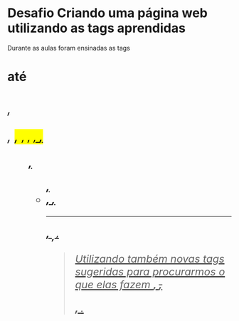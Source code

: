 # Desafio Criando uma página web utilizando as tags aprendidas

Durante as aulas foram ensinadas as tags **<h1>** até **<h6>, <p>, <mark>, <small>, <i>, <u>, <strong>, <ol>, <ul>, <li>, <a>, <hr>, <sub>, <sup>,<blockquote>**

Utilizando também novas tags sugeridas para procurarmos o que elas fazem **<font>, <del>, <p>, <abbr>**.
